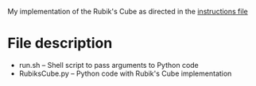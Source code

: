 My implementation of the Rubik's Cube as directed in the [instructions file](https://github.com/IustinToader9/CS380-Artificial-Intelligence/blob/ca2460874fa292e872341b9e4da8e926b16b468f/HW1%20%E2%80%93%20Rubik's%20Cube%20part%201/RC%20Part%201.pdf)

# File description
- run.sh – Shell script to pass arguments to Python code
- RubiksCube.py – Python code with Rubik's Cube implementation 
